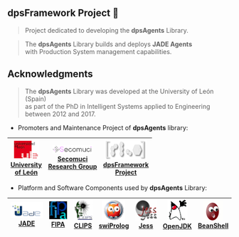 ## dpsFramework Project 👋

> Project dedicated to developing the **dpsAgents** Library.

> The **dpsAgents** Library builds and deploys **JADE Agents** <br>with Production System management capabilities.


## Acknowledgments

>  The **dpsAgents** Library was developed at the University of León (Spain) <br>as part of the PhD in Intelligent Systems applied to Engineering between 2012 and 2017.


- Promoters and Maintenance Project of **dpsAgents** library:


| [ ![](https://github.com/dpsframework/.github/blob/master/profile/unileon.png?raw=true)<br>University <br>of León](https://departamentos.unileon.es/ingenieria-electrica-y-de-sistemas-y-automatica/asignaturas-impartidas/) | [ ![](https://github.com/dpsframework/.github/blob/master/profile/secomuci.png?raw=true)<br>Secomuci<br>Research Group](https://www.secomuci.com/) | [ ![](https://github.com/dpsframework/.github/blob/master/profile/dpsframework.png?raw=true)<br>dpsFramework<br>Project](https://dpsframework.org/index~_en.html) |  
| :---: | :---: | :---: |  



- Platform and Software Components used by **dpsAgents** Library:

| [ ![](https://github.com/dpsframework/.github/blob/master/profile/jade.png?raw=true)<br>JADE ](https://jade.tilab.com/) |  [ ![](https://github.com/dpsframework/.github/blob/master/profile/fipa.png?raw=true)<br>FIPA](http://fipa.org/)  | [ ![](https://github.com/dpsframework/.github/blob/master/profile/clips_logo.png?raw=true)<br>CLIPS ](https://www.clipsrules.net/)  |  [ ![](https://github.com/dpsframework/.github/blob/master/profile/swiprolog.png?raw=true)<br>swiProlog ](https://www.swi-prolog.org/)  | [ ![](https://github.com/dpsframework/.github/blob/master/profile/jess.png?raw=true)<br>Jess ](https://dpsframework.org/dpsAgents-api/doc/engines/jess/docs/index.html)   | [ ![](https://github.com/dpsframework/.github/blob/master/profile/dukeWaveRed.png?raw=true)<br>OpenJDK  ](https://wiki.openjdk.org/display/JDKUpdates/JDK+17u) | [ ![](https://github.com/dpsframework/.github/blob/master/profile/homebutton.png?raw=true)<br>BeanShell ](https://github.com/beanshell/beanshell)  | 
| :---: | :---: | :---: | :---:    | :---: | :---:  | :---: | 






